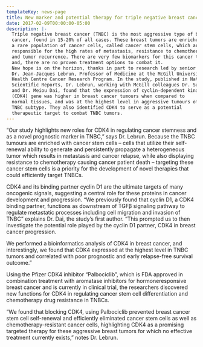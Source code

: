 ```yaml
---
templateKey: news-page
title: New marker and potential therapy for triple negative breast cancer
date: 2017-02-09T00:00:00-05:00
description: |-
  Triple negative breast cancer (TNBC) is the most aggressive type of breast
  cancer, found in 15-20% of all cases. These breast tumors are enriched in
  a rare population of cancer cells, called cancer stem cells, which are
  responsible for the high rates of metastasis, resistance to chemotherapy
  and tumor recurrence. There are very few biomarkers for this cancer type
  and, there are no proven treatment options to combat it.
  New hope is on the horizon, thanks in part to research led by senior author
  Dr. Jean-Jacques Lebrun, Professor of Medicine at the McGill University
  Health Centre Cancer Research Program. In the study, published in Nature
  Scientific Reports, Dr. Lebrun, working with McGill colleagues Dr. Suhad Ali
  and Dr. Meiou Dai, found that the expression of cyclin-dependent kinase
  (CDK4) gene was higher in breast cancer tumours when compared to
  normal tissues, and was at the highest level in aggressive tumours of the
  TNBC subtype. They also identified CDK4 to serve as a potential
  therapeutic target to combat TNBC tumors.
---
```

“Our study highlights new roles for CDK4 in regulating cancer stemness and as a novel prognostic marker in TNBC,” says Dr. Lebrun. Because the TNBC tumours are enriched with cancer stem cells – cells that utilize their self-renewal ability to generate and persistently propagate a heterogeneous tumor which results in metastasis and cancer relapse, while also displaying resistance to chemotherapy causing cancer patient death – targeting these cancer stem cells is a priority for the development of novel therapies that could efficiently target TNBCs.

CDK4 and its binding partner cyclin D1 are the ultimate targets of many oncogenic signals, suggesting a central role for these proteins in cancer development and progression. “We previously found that cyclin D1, a CDK4 binding partner, functions as downstream of TGFβ signaling pathway to regulate metastatic processes including cell migration and invasion of TNBC” explains Dr. Dai, the study’s first author. “This prompted us to then investigate the potential role played by the cyclin D1 partner, CDK4 in breast cancer progression.

We performed a bioinformatics analysis of CDK4 in breast cancer, and interestingly, we found that CDK4 expressed at the highest level in TNBC tumors and correlated with poor prognostic and early relapse-free survival outcome.”

Using the Pfizer CDK4 inhibitor “Palbociclib”, which is FDA approved in combination treatment with aromatase inhibitors for hormoneresponsive breast cancer and is currently in clinical trial, the researchers discovered new functions for CDK4 in regulating cancer stem cell differentiation and chemotherapy drug resistance in TNBCs.

“We found that blocking CDK4, using Palbociclib prevented breast cancer stem cell self-renewal and efficiently eliminated cancer stem cells as well as chemotherapy-resistant cancer cells, highlighting CDK4 as a promising targeted therapy for these aggressive breast tumors for which no effective treatment currently exists,” notes Dr. Lebrun.
